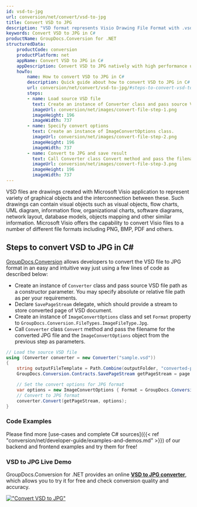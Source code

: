 ```yaml
---
id: vsd-to-jpg
url: conversion/net/convert/vsd-to-jpg
title: Convert VSD to JPG
description: "VSD format represents Visio Drawing File Format with .vsd extension. Learn how to convert VSD to JPG file programmatically in C# language using GroupDocs.Conversion for .NET library."
keywords: Convert VSD to JPG in C#
productName: GroupDocs.Conversion for .NET
structuredData:
    productCode: conversion
    productPlatform: net
    appName: Convert VSD to JPG in C#
    appDescription: Convert VSD to JPG natively with high performance using C# language and server side GroupDocs.Conversion for .NET APIs, without the use of any software like Microsoft or Open Office.
    howTo:
        name: How to convert VSD to JPG in C# 
        description: Quick guide about how to convert VSD to JPG in C# with high performance and accuracy.
        url: conversion/net/convert/vsd-to-jpg/#steps-to-convert-vsd-to-jpg-in-c
        steps:
        - name: Load source VSD file 
          text: Create an instance of Converter class and pass source VSD file path as a constructor parameter. You may specify absolute or relative file path as per your requirements. 
          imageUrl: conversion/net/images/convert-file-step-1.png
          imageHeight: 196
          imageWidth: 737
        - name: Specify convert options 
          text: Create an instance of ImageConvertOptions class.
          imageUrl: conversion/net/images/convert-file-step-2.png
          imageHeight: 196
          imageWidth: 737
        - name: Convert to JPG and save result 
          text: Call Converter class Convert method and pass the filename for the converted HTML file and the ImageConvertOptions object from the previous step as parameters.
          imageUrl: conversion/net/images/convert-file-step-3.png
          imageHeight: 196
          imageWidth: 737
---
```


VSD files are drawings created with Microsoft Visio application to represent variety of graphical objects and the interconnection between these. Such drawings can contain visual objects such as visual objects, flow charts, UML diagram, information flow, organizational charts, software diagrams, network layout, database models, objects mapping and other similar information. Microsoft Visio offers the capability to convert Visio files to a number of different file formats including PNG, BMP, PDF and others.

## Steps to convert VSD to JPG in C#

[GroupDocs.Conversion](https://products.groupdocs.com/conversion/net) allows developers to convert the VSD file to JPG format in an easy and intuitive way just using a few lines of code as described below:

* Create an instance of `Converter` class and pass source VSD file path as a constructor parameter. You may specify absolute or relative file path as per your requirements. 
* Declare `SavePageStream` delegate, which should provide a stream to store converted page of VSD document.
* Create an instance of `ImageConvertOptions` class and set `Format` property to `GroupDocs.Conversion.FileTypes.ImageFileType.Jpg`.
* Call `Converter` class `Convert` method and pass the filename for the converted JPG file and the `ImageConvertOptions` object from the previous step as parameters.

```csharp
// Load the source VSD file
using (Converter converter = new Converter("sample.vsd"))
{
    string outputFileTemplate = Path.Combine(outputFolder, "converted-page-{0}.jpg");
    GroupDocs.Conversion.Contracts.SavePageStream getPageStream = page => new FileStream(string.Format(outputFileTemplate, page), FileMode.Create);

    // Set the convert options for JPG format
    var options = new ImageConvertOptions { Format = GroupDocs.Conversion.FileTypes.ImageFileType.Jpg };   
    // Convert to JPG format
    converter.Convert(getPageStream, options);
}
```

### Code Examples

Please find more [use-cases and complete C# sources]({{< ref "conversion/net/developer-guide/examples-and-demos.md" >}}) of our backend and frontend examples and try them for free!

### VSD to JPG Live Demo

GroupDocs.Conversion for .NET provides an online [**VSD to JPG converter**](https://products.groupdocs.app/conversion/vsd-to-jpg), which allows you to try it for free and check conversion quality and accuracy.

[!["Convert VSD to JPG"](conversion/net/images/convert-to-jpg/convert-vsd-to-jpg.png)](https://products.groupdocs.app/conversion/vsd-to-jpg)